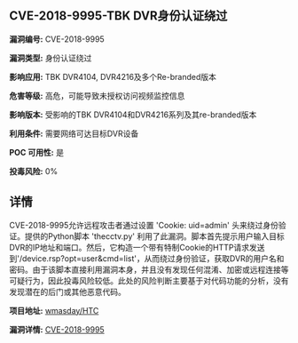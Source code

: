 ## CVE-2018-9995-TBK DVR身份认证绕过

**漏洞编号:** CVE-2018-9995

**漏洞类型:** 身份认证绕过

**影响应用:** TBK DVR4104, DVR4216及多个Re-branded版本

**危害等级:** 高危，可能导致未授权访问视频监控信息

**影响版本:** 受影响的TBK DVR4104和DVR4216系列及其re-branded版本

**利用条件:** 需要网络可达目标DVR设备

**POC 可用性:** 是

**投毒风险:** 0%

## 详情

CVE-2018-9995允许远程攻击者通过设置 'Cookie: uid=admin' 头来绕过身份验证。提供的Python脚本 'thecctv.py' 利用了此漏洞。脚本首先提示用户输入目标DVR的IP地址和端口。然后，它构造一个带有特制Cookie的HTTP请求发送到'/device.rsp?opt=user&cmd=list'，从而绕过身份验证，获取DVR的用户名和密码。由于该脚本直接利用漏洞本身，并且没有发现任何混淆、加密或远程连接等可疑行为，因此投毒风险较低。此处的风险判断主要基于对代码功能的分析，没有发现潜在的后门或其他恶意代码。

**项目地址:** [wmasday/HTC](https://github.com/wmasday/HTC)

**漏洞详情:** [CVE-2018-9995](https://nvd.nist.gov/vuln/detail/CVE-2018-9995)